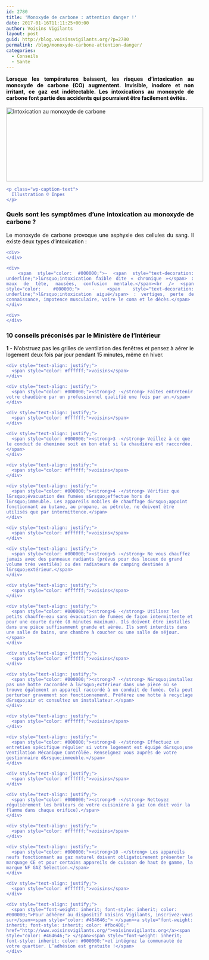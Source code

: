 ```yaml
---
id: 2780
title: 'Monoxyde de carbone : attention danger !'
date: 2017-01-16T11:11:25+00:00
author: Voisins Vigilants
layout: post
guid: http://blog.voisinsvigilants.org/?p=2780
permalink: /blog/monoxyde-carbone-attention-danger/
categories:
  - Conseils
  - Sante
---
```

<div style="color: #4b5ebd; text-align: justify;">
  <strong><span style="color: #000000;">Lorsque les températures baissent, les risques d’intoxication au monoxyde de carbone (CO) augmentent. Invisible, inodore et non irritant, ce gaz est indétectable. Les intoxications au monoxyde de carbone font partie des accidents qui pourraient être facilement évités.</span></strong>
</div>

<div style="color: #4b5ebd; text-align: justify;">
  <span style="color: #ffffff;">voisins</span>
</div>

<div style="color: #4b5ebd; text-align: justify;">
  <div id="attachment_2783" style="width: 539px" class="wp-caption aligncenter">
    <a href="./../../images/2016/12/1.jpg"><img class="wp-image-2783 size-full" src="./../../images/2016/12/1.jpg" alt="Intoxication au monoxyde de carbone" width="529" height="198" /></a>
    
    <p class="wp-caption-text">
      Illustration © Inpes
    </p>
  </div>
</div>

<h3 style="color: #4b5ebd; text-align: justify;">
  <span style="color: #000000;">Quels sont les symptômes d&rsquo;une intoxication au monoxyde de carbone ?</span>
</h3>

<div style="color: #4b5ebd;">
  <div style="text-align: justify;">
    <div>
      <span style="color: #000000;">Le monoxyde de carbone provoque une asphyxie des cellules du sang. Il existe deux types d&rsquo;intoxication :</span>
    </div>
    
    <div>
    </div>
    
    <div>
      <span style="color: #000000;">- <span style="text-decoration: underline;">l&rsquo;intoxication faible dite « chronique »</span> : maux de tête, nausées, confusion mentale.</span><br /> <span style="color: #000000;"> - <span style="text-decoration: underline;">l&rsquo;intoxication aiguë</span> : vertiges, perte de connaissance, impotence musculaire, voire le coma et le décès.</span>
    </div>
    
    <div>
    </div>
  </div>
  
  <h3 style="text-align: justify;">
    <span style="color: #000000;">10 conseils préconisés par le Ministère de l&rsquo;Intérieur</span>
  </h3>
  
  <div>
    <div style="text-align: justify;">
      <span style="color: #000000;"><strong>1 -</strong> N’obstruez pas les grilles de ventilation des fenêtres et pensez à aérer le logement deux fois par jour pendant 15 minutes, même en hiver.</span>
    </div>
    
    <div style="text-align: justify;">
      <span style="color: #ffffff;">voisins</span>
    </div>
    
    <div style="text-align: justify;">
      <span style="color: #000000;"><strong>2 -</strong> Faites entretenir votre chaudière par un professionnel qualifié une fois par an.</span>
    </div>
    
    <div style="text-align: justify;">
      <span style="color: #ffffff;">voisins</span>
    </div>
    
    <div style="text-align: justify;">
      <span style="color: #000000;"><strong>3 -</strong> Veillez à ce que le conduit de cheminée soit en bon état si la chaudière est raccordée.</span>
    </div>
    
    <div style="text-align: justify;">
      <span style="color: #ffffff;">voisins</span>
    </div>
    
    <div style="text-align: justify;">
      <span style="color: #000000;"><strong>4 -</strong> Vérifiez que l&rsquo;évacuation des fumées s&rsquo;effectue hors de l&rsquo;immeuble. Les appareils mobiles de chauffage d&rsquo;appoint fonctionnant au butane, au propane, au pétrole, ne doivent être utilisés que par intermittence.</span>
    </div>
    
    <div style="text-align: justify;">
      <span style="color: #ffffff;">voisins</span>
    </div>
    
    <div style="text-align: justify;">
      <span style="color: #000000;"><strong>5 -</strong> Ne vous chauffez jamais avec des panneaux radiants (prévus pour des locaux de grand volume très ventilés) ou des radiateurs de camping destinés à l&rsquo;extérieur.</span>
    </div>
    
    <div style="text-align: justify;">
      <span style="color: #ffffff;">voisins</span>
    </div>
    
    <div style="text-align: justify;">
      <span style="color: #000000;"><strong>6 -</strong> Utilisez les petits chauffe-eau sans évacuation de fumées de façon intermittente et pour une courte durée (8 minutes maximum). Ils doivent être installés dans une pièce suffisamment grande et aérée. Ils sont interdits dans une salle de bains, une chambre à coucher ou une salle de séjour.</span>
    </div>
    
    <div style="text-align: justify;">
      <span style="color: #ffffff;">voisins</span>
    </div>
    
    <div style="text-align: justify;">
      <span style="color: #000000;"><strong>7 -</strong> N&rsquo;installez pas une hotte raccordée à l&rsquo;extérieur dans une pièce où se trouve également un appareil raccordé à un conduit de fumée. Cela peut perturber gravement son fonctionnement. Préférez une hotte à recyclage d&rsquo;air et consultez un installateur.</span>
    </div>
    
    <div style="text-align: justify;">
      <span style="color: #ffffff;">voisins</span>
    </div>
    
    <div style="text-align: justify;">
      <span style="color: #000000;"><strong>8 -</strong> Effectuez un entretien spécifique régulier si votre logement est équipé d&rsquo;une Ventilation Mécanique Contrôlée. Renseignez vous auprès de votre gestionnaire d&rsquo;immeuble.</span>
    </div>
    
    <div style="text-align: justify;">
      <span style="color: #ffffff;">voisins</span>
    </div>
    
    <div style="text-align: justify;">
      <span style="color: #000000;"><strong>9 -</strong> Nettoyez régulièrement les brûleurs de votre cuisinière à gaz (on doit voir la flamme dans chaque orifice).</span>
    </div>
    
    <div style="text-align: justify;">
      <span style="color: #ffffff;">voisins</span>
    </div>
    
    <div style="text-align: justify;">
      <span style="color: #000000;"><strong>10 -</strong> Les appareils neufs fonctionnant au gaz naturel doivent obligatoirement présenter le marquage CE et pour certains appareils de cuisson de haut de gamme, la marque NF GAZ Sélection.</span>
    </div>
    
    <div style="text-align: justify;">
      <span style="color: #ffffff;">voisins</span>
    </div>
    
    <div style="text-align: justify;">
      <span style="font-weight: inherit; font-style: inherit; color: #000000;">Pour adhérer au dispositif Voisins Vigilants, inscrivez-vous sur</span><span style="color: #464646;"> </span><a style="font-weight: inherit; font-style: inherit; color: #fbc400;" href="http://www.voisinsvigilants.org/">voisinsvigilants.org</a><span style="color: #464646;"> </span><span style="font-weight: inherit; font-style: inherit; color: #000000;">et intégrez la communauté de votre quartier. L’adhésion est gratuite !</span>
    </div>
  </div>
</div>

